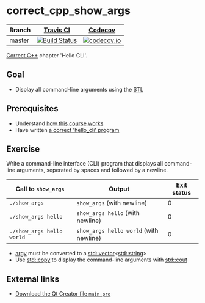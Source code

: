 # correct_cpp_show_args

Branch|[Travis CI](https://travis-ci.org)|[Codecov](https://www.codecov.io)
---|---|---
master|[![Build Status](https://travis-ci.org/richelbilderbeek/correct_cpp_show_args.svg?branch=master)](https://travis-ci.org/richelbilderbeek/correct_cpp_show_args)|[![codecov.io](https://codecov.io/github/richelbilderbeek/correct_cpp_show_args/coverage.svg?branch=master)](https://codecov.io/github/richelbilderbeek/correct_cpp_show_args/branch/master)

[Correct C++](https://github.com/richelbilderbeek/correct_cpp) chapter 'Hello CLI'.

## Goal

 * Display all command-line arguments using the [STL](https://github.com/richelbilderbeek/cpp/blob/master/content/CppStl.md)

## Prerequisites

 * Understand [how this course works](https://github.com/richelbilderbeek/correct_cpp/blob/master/how_this_course_works.md)
 * Have written [a correct 'hello_cli' program](https://github.com/richelbilderbeek/correct_cpp_hello_cli)

## Exercise

Write a command-line interface (CLI) program that displays all command-line arguments, seperated by spaces and followed by a newline.

Call to `show_args`|Output|Exit status
---|---|---
`./show_args`|`show_args` (with newline)|0
`./show_args hello`|`show_args hello` (with newline)|0
`./show_args hello world`|`show_args hello world` (with newline)|0

 * [argv](https://github.com/richelbilderbeek/cpp/blob/master/content/CppArgv.md) must be converted to a [std::vector](https://github.com/richelbilderbeek/cpp/blob/master/content/CppStdVector.md)<[std::string](https://github.com/richelbilderbeek/cpp/blob/master/content/CppStdString.md)>
 * Use [std::copy](https://github.com/richelbilderbeek/cpp/blob/master/content/CppStdCopy.md) to display the command-line arguments with [std::cout](https://github.com/richelbilderbeek/cpp/blob/master/content/CppStdCout.md)

## External links

 * [Download the Qt Creator file `main.pro`](https://raw.githubusercontent.com/richelbilderbeek/correct_cpp/master/shared/main.pro)
